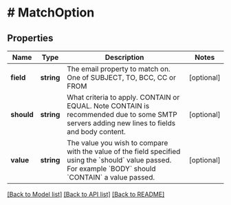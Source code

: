 # # MatchOption

## Properties

Name | Type | Description | Notes
------------ | ------------- | ------------- | -------------
**field** | **string** | The email property to match on. One of SUBJECT, TO, BCC, CC or FROM | [optional] 
**should** | **string** | What criteria to apply. CONTAIN or EQUAL. Note CONTAIN is recommended due to some SMTP servers adding new lines to fields and body content. | [optional] 
**value** | **string** | The value you wish to compare with the value of the field specified using the &#x60;should&#x60; value passed. For example &#x60;BODY&#x60; should &#x60;CONTAIN&#x60; a value passed. | [optional] 

[[Back to Model list]](../../README.md#documentation-for-models) [[Back to API list]](../../README.md#documentation-for-api-endpoints) [[Back to README]](../../README.md)


